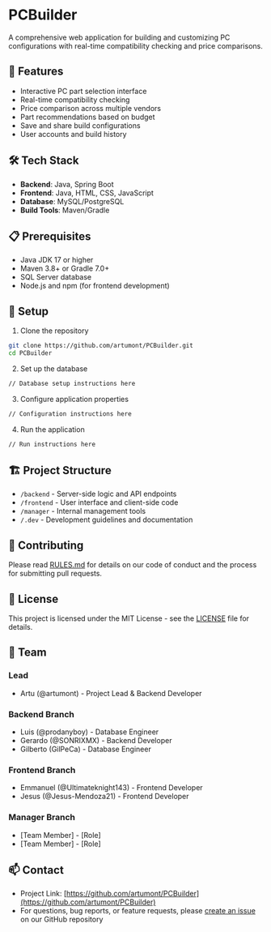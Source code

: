 # PCBuilder

A comprehensive web application for building and customizing PC configurations with real-time compatibility checking and price comparisons.

## 🚀 Features

- Interactive PC part selection interface
- Real-time compatibility checking
- Price comparison across multiple vendors
- Part recommendations based on budget
- Save and share build configurations
- User accounts and build history

## 🛠️ Tech Stack

- **Backend**: Java, Spring Boot
- **Frontend**: Java, HTML, CSS, JavaScript
- **Database**: MySQL/PostgreSQL
- **Build Tools**: Maven/Gradle

## 📋 Prerequisites

- Java JDK 17 or higher
- Maven 3.8+ or Gradle 7.0+
- SQL Server database
- Node.js and npm (for frontend development)

## 🔧 Setup

1. Clone the repository
```bash
git clone https://github.com/artumont/PCBuilder.git
cd PCBuilder
```

2. Set up the database
```bash
// Database setup instructions here
```

3. Configure application properties
```bash
// Configuration instructions here
```

4. Run the application
```bash
// Run instructions here
```

## 🏗️ Project Structure

- `/backend` - Server-side logic and API endpoints
- `/frontend` - User interface and client-side code
- `/manager` - Internal management tools
- `/.dev` - Development guidelines and documentation

## 🤝 Contributing

Please read [RULES.md](.dev/RULES.md) for details on our code of conduct and the process for submitting pull requests.

## 📝 License

This project is licensed under the MIT License - see the [LICENSE](LICENSE) file for details.

## 👥 Team

### Lead

- Artu (@artumont) - Project Lead & Backend Developer

### Backend Branch
- Luis (@prodanyboy) - Database Engineer
- Gerardo (@SONRIXMX) - Backend Developer
- Gilberto (GilPeCa) - Database Engineer 

### Frontend Branch
- Emmanuel (@Ultimateknight143) - Frontend Developer
- Jesus (@Jesus-Mendoza21) - Frontend Developer

### Manager Branch
- [Team Member] - [Role]
- [Team Member] - [Role]

## 📫 Contact

- Project Link: [https://github.com/artumont/PCBuilder](https://github.com/artumont/PCBuilder)
- For questions, bug reports, or feature requests, please [create an issue](https://github.com/artumont/PCBuilder/issues/new/choose) on our GitHub repository
